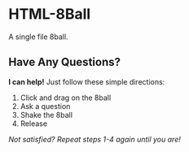 # HTML-8Ball
A single file 8ball.

## Have Any Questions?
**I can help!** 
Just follow these simple directions:
1. Click and drag on the 8ball
2. Ask a question
3. Shake the 8ball
4. Release

*Not satisfied? Repeat steps 1-4 again until you are!*
